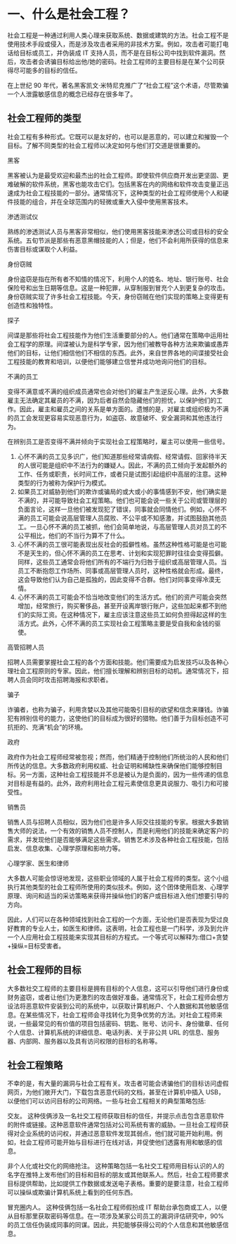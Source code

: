 # 一、什么是社会工程？

社会工程是一种通过利用人类心理来获取系统、数据或建筑的方法。社会工程不是使用技术手段或侵入，而是涉及攻击者采用的非技术方案。例如，攻击者可能打电话给目标或员工，并伪装成 IT 支持人员，而不是在目标公司中找到软件漏洞。然后，攻击者会诱骗目标给出他/她的密码。社会工程师的主要目标是在某个公司获得尽可能多的目标的信任。

在上世纪 90 年代，著名黑客凯文·米特尼克推广了“社会工程”这个术语，尽管欺骗一个人泄露敏感信息的概念已经存在很多年了。

## 社会工程师的类型

社会工程有多种形式。它既可以是友好的，也可以是恶意的，可以建立和摧毁一个目标。了解不同类型的社会工程师以决定如何与他们打交道是很重要的。

黑客

黑客被认为是最受欢迎和最杰出的社会工程师。即使软件供应商开发出更坚固、更难破解的软件系统，黑客也能攻击它们。包括黑客在内的网络和软件攻击变量正迅速成为社会工程技能的一部分。通常情况下，这种类型的社会工程师使用个人和硬件技能的组合，并在全球范围内的轻微或重大入侵中使用黑客技术。

渗透测试仪

熟练的渗透测试人员与黑客非常相似，他们使用黑客技能来渗透公司或目标的安全系统。五旬节派是那些有恶意黑帽技能的人；但是，他们不会利用所获得的信息来伤害目标或谋取个人利益。

身份窃贼

身份盗窃是指在所有者不知情的情况下，利用个人的姓名、地址、银行账号、社会保险号和出生日期等信息。这是一种犯罪，从穿制服到冒充个人到更复杂的攻击。身份窃贼实现了许多社会工程技能。今天，身份窃贼在他们实现的策略上变得更有创造性和独特性。

探子

间谍是那些将社会工程技能作为他们生活重要部分的人。他们通常在策略中运用社会工程学的原理。间谍被认为是科学专家，因为他们被教导各种方法来欺骗或愚弄他们的目标，让他们相信他们不相信的东西。此外，来自世界各地的间谍接受社会工程技能的教育和培训，以便他们能够建立信誉并成功地询问他们的目标。

不满的员工

变得不满意或不满的组织成员通常也会对他们的雇主产生逆反心理。此外，大多数雇主无法确定其雇员的不满，因为后者自然会隐藏他们的担忧，以保护他们的工作。因此，雇主和雇员之间的关系是单方面的。遗憾的是，对雇主或组织极为不满的员工会发现更容易实现恶意行为，如盗窃、故意破坏、安全漏洞和其他违法行为。

在辨别员工是否变得不满并倾向于实现社会工程策略时，雇主可以使用一些信号。

1.  心怀不满的员工见多识广，他们知道那些经常请病假、经常请假、回家待半天的人很可能是组织中不法行为的嫌疑人。因此，不满的员工倾向于发起额外的工作、任务或职责，长时间工作，或者只是试图引起组织中高层的注意。这种类型的行为被称为保护行为模式。
2.  如果员工对威胁到他们的欺诈或骗局的或大或小的事情感到不安，他们确实是不满的，并可能导致社会工程策略。他们也可能会说一些关于公司或管理层的负面言论，这样一旦他们被发现犯了错误，同事就会同情他们。例如，心怀不满的员工可能会说高层管理人员腐败、不公平或不知感激，并试图鼓励其他员工。一旦心怀不满的员工被抓，他们会简单地说，与高层管理人员对员工的不公平相比，他们的不当行为算不了什么。
3.  心怀不满的员工很可能表现出反社会的孤僻性格。虽然这种性格可能是也可能不是天生的，但心怀不满的员工在思考、计划和实现犯罪时往往会变得孤僻。同样，这些员工通常会将他们所有的不端行为归咎于组织或高层管理人员。当员工不断抱怨工作场所、同事或高层管理人员时，这种性格就会形成。最终，这会导致他们认为自己是孤独的，因此变得不合群。他们对同事变得冷漠无情。
4.  心怀不满的员工可能会不恰当地改变他们的生活方式。他们的资产可能会突然增加，经常旅行，购买奢侈品，甚至开设离岸银行账户，这些加起来都不到他们的实际工资。在这种情况下，雇主应该注意这些员工如何负担得起这样的生活方式。此外，心怀不满的员工实现社会工程策略主要是受自我和金钱的驱使。

高管招聘人员

招聘人员需要掌握社会工程的各个方面和技能。他们需要成为启发技巧以及各种心理社会工程原则的专家。因此，他们擅长理解和辨别目标的动机。通常情况下，招聘人员会同时攻击招聘海报和求职者。

骗子

诈骗者，也称为骗子，利用贪婪以及其他可能吸引目标的欲望和信念来赚钱。诈骗犯有辨别信号的能力，这使他们的目标成为很好的猎物。他们善于为目标创造不可抗拒的、充满“机会”的环境。

政府

政府作为社会工程师经常被忽视；然而，他们精通于控制他们所统治的人民和他们所传达的信息。大多数政府利用权威、社会证明和稀缺性来确保他们能够控制目标。另一方面，这种社会工程技能并不总是被认为是负面的，因为一些传递的信息对目标是有益的。此外，政府利用社会工程元素使信息更具说服力、吸引力和可接受性。

销售员

销售人员与招聘人员相似，因为他们也是许多人际交往技能的专家。根据大多数销售大师的说法，一个有效的销售人员不控制人，而是利用他们的技能来确定客户的需求，并发现他们是否能够满足这些需求。销售艺术涉及各种社会工程技能，包括启发、信息收集、心理学原理和影响力等。

心理学家、医生和律师

大多数人可能会惊讶地发现，这些职业领域的人属于社会工程师的类型。这个小组执行其他类型的社会工程师所使用的类似技术。例如，这个团体使用启发、心理学原理、询问和适当的采访策略来获得并操纵他们的客户或目标进入他们想要引导的方向。

因此，人们可以在各种领域找到社会工程的一个方面，无论他们是否表现为受过良好教育的专业人士，如医生和律师。这表明，社会工程也是一门科学，涉及到允许一个人应用社会工程技能来实现其目标的方程式。一个等式可以解释为:借口+贪婪+操纵=目标受害者。

## 社会工程师的目标

大多数社交工程师的主要目标是拥有目标的个人信息，这可以引导他们进行身份或财务盗窃，或者让他们为更激烈的攻击做好准备。通常情况下，社会工程师会想方设法将恶意软件安装到公司的系统中，以获取计算机帐户、个人数据和其他敏感信息。在某些情况下，社会工程师会寻找转化为竞争优势的方法。对社会工程师来说，一些最常见的有价值的项目包括密码、钥匙、账号、访问卡、身份徽章、任何个人信息、计算机系统的详细信息、电话列表、关于非公共 URL 的信息、服务器、内部网、服务器以及具有访问权限的目标的名称等。

## 社会工程策略

不幸的是，有大量的漏洞与社会工程有关。攻击者可能会诱骗他们的目标访问虚假网页，为他们敞开大门，下载包含恶意代码的文档，甚至在计算机中插入 USB，以便他们可以访问目标的公司网络。一些与社会工程相关的典型策略包括:

交友。 这种伎俩涉及一名社交工程师获取目标的信任，并提示点击包含恶意软件的附件或链接。这种恶意软件通常包括对公司系统有害的威胁。一旦社会工程师获得对企业系统的访问权，并通过恶意软件发现其弱点，他们就可能开始利用。例如，社会工程师可能开始与目标进行在线对话，并促使他们透露有用和敏感的信息。

非个人化或社交化的网络抢注。 这种策略包括一名社交工程师用目标认识的人的名字在推特上发布他们的目标和目标的朋友或其他联系人。然后，社会工程师要求目标提供帮助，比如提供工作数据或发送电子表格。重要的是要注意，社会工程师可以操纵或欺骗计算机系统上看到的任何东西。

冒充圈内人。 这种伎俩包括一名社会工程师假扮成 IT 帮助台承包商或工人，以便从目标那里获取密码等信息。在一项涉及某家公司员工的漏洞评估研究中，90%的员工信任伪装成同事的同谋。因此，共犯能够获得公司的个人信息和其他敏感信息。